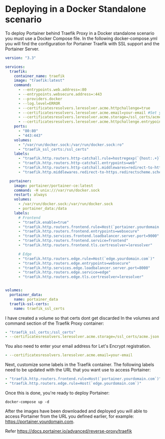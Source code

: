 # Deploying in a Docker Standalone scenario
To deploy Portainer behind Traefik Proxy in a Docker standalone scenario you must use a Docker Compose file. In the following docker-compose.yml you will find the configuration for Portainer Traefik with SSL support and the Portainer Server.
```yaml
version: "3.3"

services:
  traefik:
    container_name: traefik
    image: "traefik:latest"
    command:
      - --entrypoints.web.address=:80
      - --entrypoints.websecure.address=:443
      - --providers.docker
      - --log.level=ERROR
      - --certificatesresolvers.leresolver.acme.httpchallenge=true
      - --certificatesresolvers.leresolver.acme.email=your-email #Set your email address here, is for the generation of SSL certificates with Let's Encrypt. 
      - --certificatesresolvers.leresolver.acme.storage=/ssl_certs/acme.json
      - --certificatesresolvers.leresolver.acme.httpchallenge.entrypoint=web
    ports:
      - "80:80"
      - "443:443"
    volumes:
      - "/var/run/docker.sock:/var/run/docker.sock:ro"
      - "traefik_ssl_certs:/ssl_certs"
    labels:
      - "traefik.http.routers.http-catchall.rule=hostregexp(`{host:.+}`)"
      - "traefik.http.routers.http-catchall.entrypoints=web"
      - "traefik.http.routers.http-catchall.middlewares=redirect-to-https"
      - "traefik.http.middlewares.redirect-to-https.redirectscheme.scheme=https"

  portainer:
    image: portainer/portainer-ce:latest
    command: -H unix:///var/run/docker.sock
    restart: always
    volumes:
      - /var/run/docker.sock:/var/run/docker.sock
      - portainer_data:/data
    labels:
      # Frontend
      - "traefik.enable=true"
      - "traefik.http.routers.frontend.rule=Host(`portainer.yourdomain.com`)"
      - "traefik.http.routers.frontend.entrypoints=websecure"
      - "traefik.http.services.frontend.loadbalancer.server.port=9000"
      - "traefik.http.routers.frontend.service=frontend"
      - "traefik.http.routers.frontend.tls.certresolver=leresolver"

      # Edge
      - "traefik.http.routers.edge.rule=Host(`edge.yourdomain.com`)"
      - "traefik.http.routers.edge.entrypoints=websecure"
      - "traefik.http.services.edge.loadbalancer.server.port=8000"
      - "traefik.http.routers.edge.service=edge"
      - "traefik.http.routers.edge.tls.certresolver=leresolver"


volumes:
  portainer_data:
    name: portainer_data
  traefik-ssl-certs:
    name: traefik_ssl_certs
```

I have created a volume so that certs dont get discarded
In the volumes and command section of the Traefik Proxy container:
```yaml
- "traefik_ssl_certs:/ssl_certs"
- --certificatesresolvers.leresolver.acme.storage=/ssl_certs/acme.json
```
You also need to enter your email address for Let's Encrypt registration.
```yaml
- --certificatesresolvers.leresolver.acme.email=your-email
```
Next, customize some labels in the Traefik container. The following labels need to be updated with the URL that you want use to access Portainer:
```yaml
- "traefik.http.routers.frontend.rule=Host(`portainer.yourdomain.com`)"
- "traefik.http.routers.edge.rule=Host(`edge.yourdomain.com`)"
```
Once this is done, you're ready to deploy Portainer:
```shell
docker-compose up -d
```
After the images have been downloaded and deployed you will able to access Portainer from the URL you defined earlier, for example: https://portainer.yourdomain.com.

Refer https://docs.portainer.io/advanced/reverse-proxy/traefik
